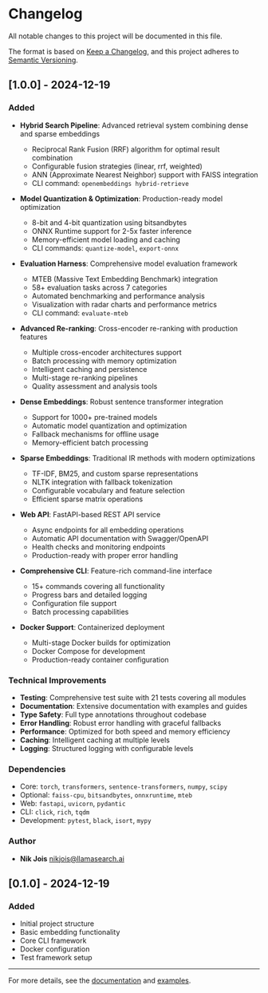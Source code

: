 # Changelog

All notable changes to this project will be documented in this file.

The format is based on [Keep a Changelog](https://keepachangelog.com/en/1.0.0/),
and this project adheres to [Semantic Versioning](https://semver.org/spec/v2.0.0.html).

## [1.0.0] - 2024-12-19

### Added
- **Hybrid Search Pipeline**: Advanced retrieval system combining dense and sparse embeddings
  - Reciprocal Rank Fusion (RRF) algorithm for optimal result combination
  - Configurable fusion strategies (linear, rrf, weighted)
  - ANN (Approximate Nearest Neighbor) support with FAISS integration
  - CLI command: `openembeddings hybrid-retrieve`

- **Model Quantization & Optimization**: Production-ready model optimization
  - 8-bit and 4-bit quantization using bitsandbytes
  - ONNX Runtime support for 2-5x faster inference
  - Memory-efficient model loading and caching
  - CLI commands: `quantize-model`, `export-onnx`

- **Evaluation Harness**: Comprehensive model evaluation framework
  - MTEB (Massive Text Embedding Benchmark) integration
  - 58+ evaluation tasks across 7 categories
  - Automated benchmarking and performance analysis
  - Visualization with radar charts and performance metrics
  - CLI command: `evaluate-mteb`

- **Advanced Re-ranking**: Cross-encoder re-ranking with production features
  - Multiple cross-encoder architectures support
  - Batch processing with memory optimization
  - Intelligent caching and persistence
  - Multi-stage re-ranking pipelines
  - Quality assessment and analysis tools

- **Dense Embeddings**: Robust sentence transformer integration
  - Support for 1000+ pre-trained models
  - Automatic model quantization and optimization
  - Fallback mechanisms for offline usage
  - Memory-efficient batch processing

- **Sparse Embeddings**: Traditional IR methods with modern optimizations
  - TF-IDF, BM25, and custom sparse representations
  - NLTK integration with fallback tokenization
  - Configurable vocabulary and feature selection
  - Efficient sparse matrix operations

- **Web API**: FastAPI-based REST API service
  - Async endpoints for all embedding operations
  - Automatic API documentation with Swagger/OpenAPI
  - Health checks and monitoring endpoints
  - Production-ready with proper error handling

- **Comprehensive CLI**: Feature-rich command-line interface
  - 15+ commands covering all functionality
  - Progress bars and detailed logging
  - Configuration file support
  - Batch processing capabilities

- **Docker Support**: Containerized deployment
  - Multi-stage Docker builds for optimization
  - Docker Compose for development
  - Production-ready container configuration

### Technical Improvements
- **Testing**: Comprehensive test suite with 21 tests covering all modules
- **Documentation**: Extensive documentation with examples and guides
- **Type Safety**: Full type annotations throughout codebase
- **Error Handling**: Robust error handling with graceful fallbacks
- **Performance**: Optimized for both speed and memory efficiency
- **Caching**: Intelligent caching at multiple levels
- **Logging**: Structured logging with configurable levels

### Dependencies
- Core: `torch`, `transformers`, `sentence-transformers`, `numpy`, `scipy`
- Optional: `faiss-cpu`, `bitsandbytes`, `onnxruntime`, `mteb`
- Web: `fastapi`, `uvicorn`, `pydantic`
- CLI: `click`, `rich`, `tqdm`
- Development: `pytest`, `black`, `isort`, `mypy`

### Author
- **Nik Jois** <nikjois@llamasearch.ai>

## [0.1.0] - 2024-12-19

### Added
- Initial project structure
- Basic embedding functionality
- Core CLI framework
- Docker configuration
- Test framework setup

---

For more details, see the [documentation](docs/MASTER_DOCUMENTATION.md) and [examples](examples/). 